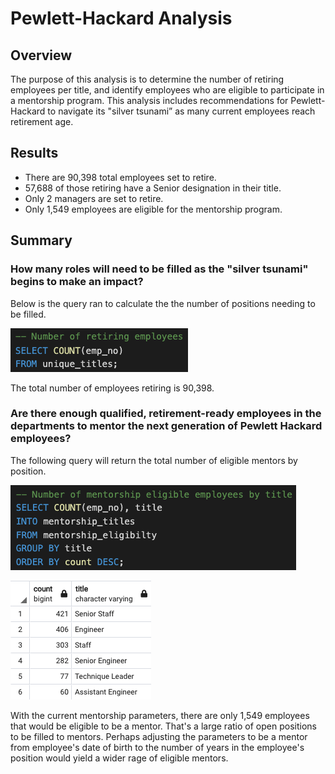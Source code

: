 # Pewlett-Hackard Analysis

## Overview
The purpose of this analysis is to determine the number of retiring employees per title, and identify employees who are eligible to participate in a mentorship program. This analysis includes recommendations for Pewlett-Hackard to navigate its "silver tsunami” as many current employees reach retirement age.

## Results
* There are 90,398 total employees set to retire.
* 57,688 of those retiring have a Senior designation in their title.
* Only 2 managers are set to retire.
* Only 1,549 employees are eligible for the mentorship program.

## Summary
### How many roles will need to be filled as the "silver tsunami" begins to make an impact?
Below is the query ran to calculate the the number of positions needing to be filled.

![Number of open positions](https://github.com/mjkleineck/Pewlett-Hackard-Analysis/blob/main/Queries/retiring_emp.png)

The total number of employees retiring is 90,398.

### Are there enough qualified, retirement-ready employees in the departments to mentor the next generation of Pewlett Hackard employees?
The following query will return the total number of eligible mentors by position.

![Number of eligible mentors](https://github.com/mjkleineck/Pewlett-Hackard-Analysis/blob/main/Queries/mentorship_emps.png)

![Mentor title breakdown](https://github.com/mjkleineck/Pewlett-Hackard-Analysis/blob/main/Data/mentor_titles.png)

With the current mentorship parameters, there are only 1,549 employees that would be eligible to be a mentor. That's a large ratio of open positions to be filled to mentors. Perhaps adjusting the parameters to be a mentor from employee's date of birth to the number of years in the employee's position would yield a wider rage of eligible mentors.

